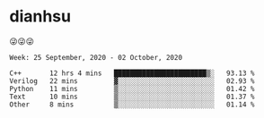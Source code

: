 
# dianhsu

:stuck_out_tongue_winking_eye::stuck_out_tongue_winking_eye::stuck_out_tongue_winking_eye:

<!--START_SECTION:waka-->
```text
Week: 25 September, 2020 - 02 October, 2020

C++       12 hrs 4 mins   ███████████████████████▒░   93.13 % 
Verilog   22 mins         ▓░░░░░░░░░░░░░░░░░░░░░░░░   02.93 % 
Python    11 mins         ▒░░░░░░░░░░░░░░░░░░░░░░░░   01.42 % 
Text      10 mins         ▒░░░░░░░░░░░░░░░░░░░░░░░░   01.37 % 
Other     8 mins          ▒░░░░░░░░░░░░░░░░░░░░░░░░   01.14 % 
```
<!--END_SECTION:waka-->
